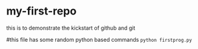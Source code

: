 # my-first-repo
this is to demonstrate the kickstart of github and git

#this file has some random python based commands
`python firstprog.py`
